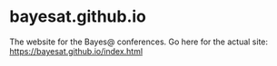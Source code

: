 # bayesat.github.io

The website for the Bayes@ conferences. Go here for the actual site: https://bayesat.github.io/index.html
